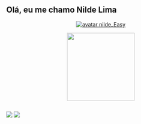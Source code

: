 ## Olá, eu me chamo Nilde Lima


<div align="center">
   <a href="https://github.com/nildenik">
     
   ![avatar nilde_Easy](https://user-images.githubusercontent.com/71021401/155554143-9d4c9d67-4f04-4ab5-9a9d-04e0c70a0475.jpg)

     
  <img height="180em" src="https://github-readme-stats.vercel.app/api?username=nildenik&show_icons=true&theme=dracula&include_all_commits=true&count_private=true"/>
   
    
</div>
  
  ##
  
  <div>
  <a href = "mailto:nildenik@gmail.com"><img src="https://img.shields.io/badge/-Gmail-%23333?style=for-the-badge&logo=gmail&logoColor=white" target="_blank"></a>
  <a href="https://www.linkedin.com/in/nildelima" target="_blank"><img src="https://img.shields.io/badge/-LinkedIn-%230077B5?style=for-the-badge&logo=linkedin&logoColor=white" target="_blank"></a> 
   
  </div>
